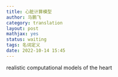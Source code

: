 ```yaml
---
title: 心脏计算模型
author: 马鹏飞
category: translation
layout: post
mathjax: yes
status: waiting
tags: 名词定义
date: 2022-10-14 15:45
---
```


realistic computational models of the heart